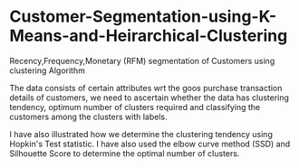 # Customer-Segmentation-using-K-Means-and-Heirarchical-Clustering
Recency,Frequency,Monetary (RFM) segmentation of Customers using clustering Algorithm

The data consists of certain attributes wrt the goos purchase transaction details of customers, we need to ascertain whether the data has clustering tendency,
optimum number of clusters required and classifying the customers among the clusters with labels.

I have also illustrated how we determine the clustering tendency using Hopkin's Test statistic.
I have also used the elbow curve method (SSD) and Silhouette Score to determine the optimal number of clusters.
